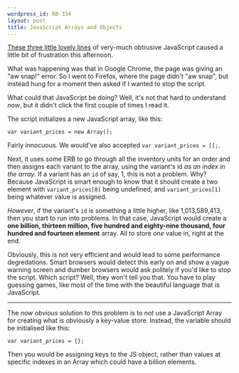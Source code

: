 ```yaml
--- 
wordpress_id: RB-334
layout: post
title: JavaScript Arrays and Objects
---
```


[These three little lovely lines](https://github.com/spree/spree/blob/bf0b85472e477f20f84d030c575382b9c0922903/core/app/views/spree/admin/return_authorizations/_form.html.erb#L54-56) of very-much obtrusive JavaScript caused a little bit of frustration this afternoon.

What was happening was that in Google Chrome, the page was giving an "aw snap!" error. So I went to Firefox, where the page didn't "aw snap", but instead hung for a moment then asked if I wanted to stop the script.

What could that JavaScript be doing? Well, it's not that hard to understand *now*, but it didn't click the first couple of times I read it.

The script initializes a new JavaScript array, like this:

    var variant_prices = new Array();

Fairly innocuous. We would've also accepted `var variant_prices = [];`.

Next, it uses some ERB to go through all the inventory units for an order and then assigns each variant to the array, using the variant's id *as an index in the array*. If a variant has an `id` of say, 1, this is not a problem. Why? Because JavaScript is smart enough to know that it should create a two element with `variant_prices[0]` being undefined, and `variant_prices[1]` being whatever value is assigned.

*However*, if the variant's `id` is something a little higher, like 1,013,589,413, then you start to run into problems. In that case, JavaScript would create a **one billion, thirteen million, five hundred and eighty-nine thousand, four hundred and fourteen element** array. All to store *one* value in, right at the end.

Obviously, this is not very efficient and would lead to some performance degredations. Smart browsers would detect this early on and show a vague warning screen and dumber browsers would ask politely if you'd like to stop the script. Which script? Well, they won't tell you that. You have to play guessing games, like most of the time with the beautiful language that is JavaScript.

---

The *now obvious* solution to this problem is to *not* use a JavaScript Array for creating what is obviously a key-value store. Instead, the variable should be initialised like this:

    var variant_prices = {};

Then you would be assigning keys to the JS object, rather than values at specific indexes in an Array which could have a billion elements.


